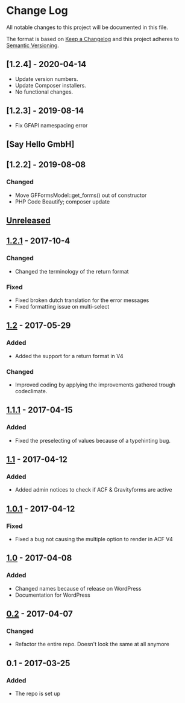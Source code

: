 # Change Log
All notable changes to this project will be documented in this file.

The format is based on [Keep a Changelog](http://keepachangelog.com/)
and this project adheres to [Semantic Versioning](http://semver.org/).

## [1.2.4] - 2020-04-14
* Update version numbers.
* Update Composer installers.
* No functional changes.

## [1.2.3] - 2019-08-14
* Fix GFAPI namespacing error

## [Say Hello GmbH]
## [1.2.2] - 2019-08-08
### Changed
* Move GFFormsModel::get_forms() out of constructor
* PHP Code Beautify; composer update

## [Unreleased]
## [1.2.1] - 2017-10-4
### Changed
* Changed the terminology of the return format

### Fixed
* Fixed broken dutch translation for the error messages
* Fixed formatting issue on multi-select

## [1.2] - 2017-05-29
### Added
* Added the support for a return format in V4

### Changed
* Improved coding by applying the improvements gathered trough codeclimate.

## [1.1.1] - 2017-04-15
### Added
* Fixed the preselecting of values because of a typehinting bug.

## [1.1] - 2017-04-12
### Added
* Added admin notices to check if ACF & Gravityforms are active

## [1.0.1] - 2017-04-12
### Fixed
* Fixed a bug not causing the multiple option to render in ACF V4

## [1.0] - 2017-04-08
### Added
* Changed names because of release on WordPress
* Documentation for WordPress

## [0.2] - 2017-04-07
### Changed
* Refactor the entire repo. Doesn't look the same at all anymore

## 0.1 - 2017-03-25
### Added
* The repo is set up

[Unreleased]: https://github.com/dannyvanholten/acf-gravityforms-add-on/compare/1.2...HEAD
[1.2.1]: https://github.com/dannyvanholten/acf-gravityforms-add-on/compare/1.2...1.2.1
[1.2]: https://github.com/dannyvanholten/acf-gravityforms-add-on/compare/1.1.1...1.2
[1.1.1]: https://github.com/dannyvanholten/acf-gravityforms-add-on/compare/1.1...1.1.1
[1.1]: https://github.com/dannyvanholten/acf-gravityforms-add-on/compare/1.0.1...1.1
[1.0.1]: https://github.com/dannyvanholten/acf-gravityforms-add-on/compare/1.0...1.0.1
[1.0]: https://github.com/dannyvanholten/acf-gravityforms-add-on/compare/0.2...1.0
[0.2]: https://github.com/dannyvanholten/acf-gravityforms-add-on/compare/0.1...0.2
